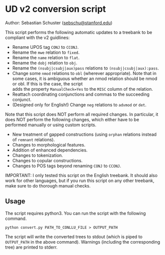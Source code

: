 # UD v2 conversion script
Author: Sebastian Schuster (sebschu@stanford.edu) 


This script performs the following automatic updates to a treebank to be compliant with the v2 guidlines:

* Rename UPOS tag `CONJ` to `CCONJ`.
* Rename the `mwe` relation to `fixed`.
* Rename the `name` relation to `flat`.
* Rename the `dobj` relation to `obj`.
* Rename the `(nsubj|csubj|aux)pass` relations to `(nsubj|csubj|aux):pass`.
* Change some `nmod` relations to `obl` (wherever appropriate). Note that in some cases, 
  it is ambiguous whether an nmod relation should be nmod or obl. If this is the case, the script  
  adds the property `ManualCheck=Yes` to the `MISC` column of the relation.
* Reattach coordinating conjunctions and commas to the succeeding conjunct.
* (Designed only for English!) Change `neg` relations to `advmod` or `det`. 

Note that this script does NOT perform all required changes. In particular, it does NOT perform the following changes, which either have to be performed manually or using custom scripts.

* New treatment of gapped constructions (using `orphan` relations instead of `remnant` relations).
* Changes to morphological features.
* Addition of enhanced dependencies.
* Changes to tokenization.
* Changes to copular constructions.
* Changes to POS tags beyond renaming `CONJ` to `CCONJ`.

IMPORTANT: I only tested this script on the English treebank. It should also work for other languages, but if you run this script on any other treebank, make sure to do thorough manual checks.


## Usage

The script requires python3. You can run the script with the following command.

```
python convert.py PATH_TO_CONLLU_FILE > OUTPUT_PATH
```

The script will write the converted trees to stdout (which is piped to `OUTPUT_PATH` in the above command). Warnings (including the corresponding tree) are printed to stderr.
